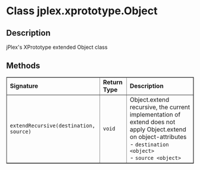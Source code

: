 # Class **jplex.xprototype.Object** #

## Description ##
jPlex's XPrototype extended Object class





## Methods ##
<table cellpadding='5' border='1' cellspacing='0'>
<tr><td> <b>Signature</b> </td><td> <b>Return Type</b> </td><td> <b>Description</b> </td></tr>
<tr><td> <code>extendRecursive(destination, source)</code> </td><td> <code>void</code> </td><td> Object.extend recursive, the current implementation of extend does not apply Object.extend on object-attributes<br />  - <code>destination &lt;object&gt;</code><br /> - <code>source &lt;object&gt;</code><br /></td></tr>

</table>